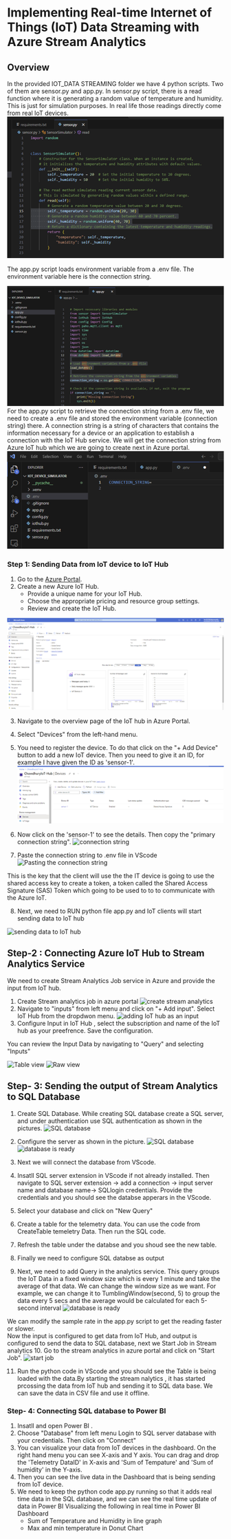 # Implementing Real-time Internet of Things (IoT) Data Streaming with Azure Stream Analytics

## Overview
In the provided IOT_DATA STREAMING folder we have 4 python scripts. Two of them are sensor.py and app.py. 
In sensor.py script, there is a read function where it is generating a random value of temperature and humidity. This is just for simulation purposes. In real life those readings directly come from real IoT devices.
![sensor-code](images/sensor-code.png)

The app.py script loads environment variable from a .env file. The environment variable here is the connection string.

![app-code](images/app-code.png)
For the app.py script to retrieve the connection string from a .env file, we need to create a .env file and stored the environment variable (connection string) there. A connection string is a string of characters that contains the information necessary for a device or an application to establish a connection with the IoT Hub service. We will get the connection string from Azure IoT hub which we are going to create next in Azure portal.
![env](images/env.png)

### Step 1: Sending Data from IoT device to IoT Hub

1. Go to the [Azure Portal](https://portal.azure.com/).
2. Create a new Azure IoT Hub.
   - Provide a unique name for your IoT Hub.
   - Choose the appropriate pricing and resource group settings.
   - Review and create the IoT Hub.

![Azure IoT Hub](images/IoT-hub.png)

3. Navigate to the overview page of the IoT hub in Azure Portal.
4. Select "Devices" from the left-hand menu.
5. You need to register the device. To do that click on the "+ Add Device" button to add a new IoT device. Then you need to give it an ID, for example I have given the ID as 'sensor-1'.
![Azure IoT Hub](images/Picture2.png)
6. Now click on the 'sensor-1' to see the details. Then copy the "primary connection string".
![connection string](images/picture3.png)

7. Paste the connection string to .env file in VScode
![Pasting the connection string](images/picture4.png)

This is the key that the client will use the the IT device is going to use the shared access key to create a token, a token called the Shared Access Signature (SAS) Token which going to be used to to to communicate with the Azure IoT.

8. Next, we need to RUN python file app.py and IoT clients will start sending data to IoT hub

![sending data to IoT hub](images/picture5.png)

## Step-2 : Connecting Azure IoT Hub to Stream Analytics Service
We need to create Stream Analytics Job service in Azure and provide the input from IoT hub.
1. Create Stream analytics job in azure portal 
![create stream analytics](images/picture6.png)
2. Navigate to "inputs" from left menu and click on "+ Add input". Select IoT Hub from the dropdwon menu.
![adding IoT hub as an input](images/picture7.png)
3. Configure Input in IoT Hub , select the subscription and name of the IoT hub as your preefrence. Save the configuration.

You can review the Input Data by navigating to "Query" and selecting "Inputs"

![Table view](images/picture8.png)
![Raw view](images/picture9.png)

## Step- 3: Sending the output of Stream Analytics to SQL Database
1. Create SQL Database. While creating SQL database create a SQL server, and under authentication use SQL authentication as shown in the pictures.
![SQL database](images/picture10.png)
2. Configure the server as shown in the picture.
![SQL database](images/picture11.png)
![database is ready](images/picture12.png)
3. Next we will connect the database from VScode.
4. Insatll SQL server extension in VScode if not already installed. Then navigate to SQL server extension -> add a connection -> input server name and database name-> SQLlogin credentials. Provide the credentials and you should see the databse apperars in the VScode.
5. Select your database and click on "New Query"
6. Create a table for the telemetry data. You can use the code from CreateTable temeletry Data. Then run the SQL code.
7. Refresh the table under the databse and you shoud see the new table.
8. Finally we need to configure SQL databse as output

9. Next, we need to add Query in the analytics service. This query groups the IoT Data in a fixed window size which is every 1 minute and take the average of that data. We can change the window size as we want. For example, we can change it to TumblingWindow(second, 5) to group the data every 5 secs and the average would be calculated for each 5-second interval
![database is ready](images/picture12.png)

We can modify the sample rate in the app.py script to get the reading faster or slower.  
Now the input is configured to get data from IoT Hub, and output is configured to send the data to SQL database, next we Start Job in Stream analytics
10. Go to the stream analytics in azure portal and click on "Start Job".
![start job ](images/picture12.png)

11. Run the python code in VScode and you should see the Table is being loaded with the data.By starting the stream nalytics , it has started prcossing the data from IoT hub and sending it to SQL data base. We can save the data in CSV file and use it offline.

### Step- 4: Connecting SQL database to Power BI
1. Insatll and open Power BI .
2. Choose "Database" from left menu Login to SQL server database with your credentials. Then click on "Connect"
3. You can visualize your data from IoT devices in the dashboard. On the right hand menu you can see X-axis and Y axis. You can drag and drop the 'Telemetry DataID' in X-axis and 'Sum of Tempature' and 'Sum of humidity' in the Y-axis.
4. Then you can see the live data in the Dashboard that is being sending from IoT device.
5. We need to keep the python code app.py running so that it adds real time data in the SQL database, and we can see the real time update of data in Power BI
Visualizing the following in real time in Power BI Dashboard 
   - Sum of Temperature and Humidity in line graph
   - Max and min temperature in Donut Chart
